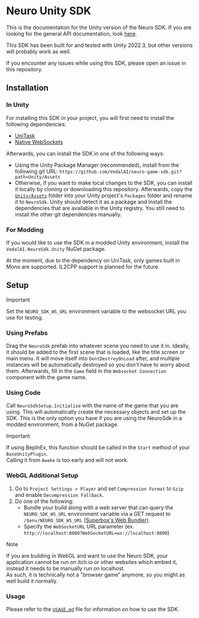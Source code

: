 # Neuro Unity SDK

This is the documentation for the Unity version of the Neuro SDK. If you are looking for the general API documentation, look [here](../API/README.md).

This SDK has been built for and tested with Unity 2022.3, but other versions will probably work as well.

If you encounter any issues while using this SDK, please open an issue in this repository.

## Installation

### In Unity

For installing this SDK in your project, you will first need to install the following dependencies:
- [UniTask](https://github.com/Cysharp/UniTask?tab=readme-ov-file#install-via-git-url)
- [Native WebSockets](https://github.com/endel/NativeWebSocket?tab=readme-ov-file#install-via-upm-unity-package-manager)

Afterwards, you can install the SDK in one of the following ways:
- Using the Unity Package Manager (recommended), install from the following git URL: `https://github.com/VedalAI/neuro-game-sdk.git?path=Unity/Assets`
- Otherwise, if you want to make local changes to the SDK, you can install it locally by cloning or downloading this repository. Afterwards, copy the [`Unity/Assets`](./Assets) folder into your Unity project's `Packages` folder and rename it to `NeuroSdk`. Unity should detect it as a package and install the dependencies that are available in the Unity registry. You still need to install the other git dependencies manually.

### For Modding

If you would like to use the SDK in a modded Unity environment, install the `VedalAI.NeuroSdk.Unity` NuGet package.

At the moment, due to the dependency on UniTask, only games built in Mono are supported. IL2CPP support is planned for the future.

## Setup

> [!Important]  
> Set the `NEURO_SDK_WS_URL` environment variable to the websocket URL you use for testing.

### Using Prefabs

Drag the `NeuroSdk` prefab into whatever scene you need to use it in. Ideally, it should be added to the first scene that is loaded, like the title screen or main menu. It will move itself into `DontDestroyOnLoad` after, and multiple instances will be automatically destroyed so you don't have to worry about them. Afterwards, fill in the `Game` field in the `Websocket Connection` component with the game name.

### Using Code

Call `NeuroSdkSetup.Initialize` with the name of the game that you are using. This will automatically create the necessary objects and set up the SDK. This is the only option you have if you are using the NeuroSdk in a modded environment, from a NuGet package.

> [!Important]  
> If using BepInEx, this function should be called in the `Start` method of your `BaseUnityPlugin`.  
> Calling it from `Awake` is too early and will not work.

### WebGL Additional Setup

1. Go to `Project Settings > Player` and set `Compression Format` to `Gzip` and enable `Decompression Fallback`.
2. Do one of the following:
    - Bundle your build along with a web server that can query the `NEURO_SDK_WS_URL` environment variable via a GET request to `/$env/NEURO_SDK_WS_URL` [(Superbox's Web Bundler)](https://github.com/Superbox2147/simple-http-server). 
    - Specify the `WebSocketURL` URL parameter (ex. `http://localhost:8080?WebSocketURL=ws://localhost:8000`)

> [!Note]  
> If you are building in WebGL and want to use the Neuro SDK, your application cannot be run on itch.io or other websites which embed it, instead it needs to be manually run on localhost.  
> As such, it is technically not a "browser game" anymore, so you might as well build it normally.

### Usage

Please refer to the [`USAGE.md`](./USAGE.md) file for information on how to use the SDK.
